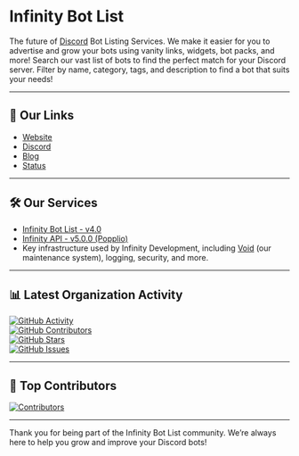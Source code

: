 # Infinity Bot List

The future of [Discord](https://discord.com) Bot Listing Services. We make it easier for you to advertise and grow your bots using vanity links, widgets, bot packs, and more! Search our vast list of bots to find the perfect match for your Discord server. Filter by name, category, tags, and description to find a bot that suits your needs!

---

## 🚀 **Our Links**

- [Website](https://infinitybots.gg)
- [Discord](https://infinitybots.gg/discord)
- [Blog](https://blog.botlist.app)
- [Status](https://status.botlist.site)

---

## 🛠️ **Our Services**

- [Infinity Bot List - v4.0](https://infinitybots.gg)
- [Infinity API - v5.0.0 (Popplio)](https://spider.infinitybots.gg)
- Key infrastructure used by Infinity Development, including [Void](https://github.com/InfinityBotList/void) (our maintenance system), logging, security, and more.

---

## 📊 **Latest Organization Activity**

[![GitHub Activity](https://img.shields.io/github/commit-activity/m/InfinityBotList/Popplio?label=Commits&logo=github)](https://github.com/InfinityBotlist)  
[![GitHub Contributors](https://img.shields.io/github/contributors/InfinityBotList/Popplio?label=Contributors)](https://github.com/InfinityBotList/Popplio)  
[![GitHub Stars](https://img.shields.io/github/stars/InfinityBotList/Popplio?label=Stars)](https://github.com/InfinityBotList)  
[![GitHub Issues](https://img.shields.io/github/issues/InfinityBotList/Popplio?label=Issues)](https://github.com/InfinityBotList)

---

## 👥 **Top Contributors**

[![Contributors](https://contrib.rocks/image?repo=InfinityBotList/Popplio)](https://github.com/InfinityBotList)

---

Thank you for being part of the Infinity Bot List community. We’re always here to help you grow and improve your Discord bots!
